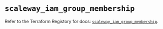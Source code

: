 # `scaleway_iam_group_membership`

Refer to the Terraform Registory for docs: [`scaleway_iam_group_membership`](https://registry.terraform.io/providers/scaleway/scaleway/2.27.0/docs/resources/iam_group_membership).
